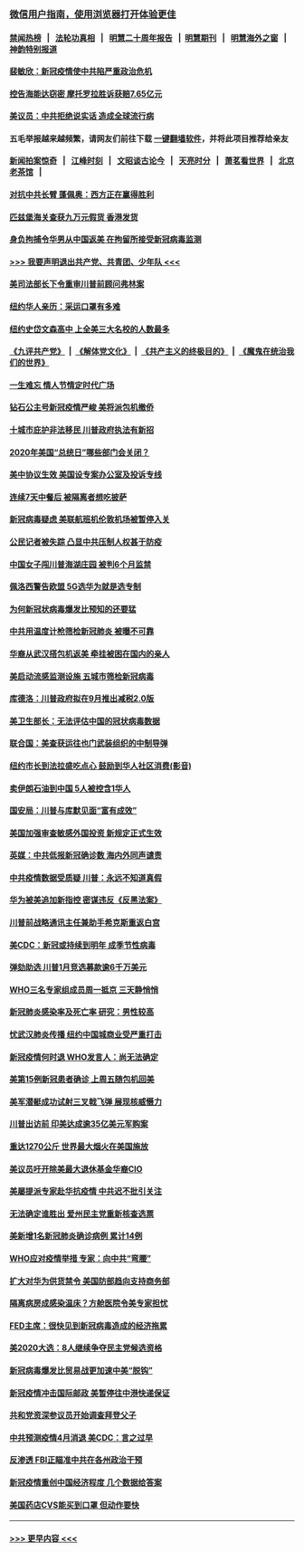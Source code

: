 ### [微信用户指南，使用浏览器打开体验更佳](https://github.com/gfw-breaker/banned-news1/blob/master/indexes/wechat-guide.md?t=0)
#### [禁闻热榜](热点新闻.md?t=0)  &nbsp;&nbsp;|&nbsp;&nbsp; [法轮功真相](https://github.com/gfw-breaker/truth/blob/master/README.md?t=0) &nbsp;&nbsp;|&nbsp;&nbsp; [明慧二十周年报告](https://github.com/gfw-breaker/mh-reports/blob/master/README.md?t=0) &nbsp;&nbsp;|&nbsp;&nbsp;[明慧期刊](https://github.com/gfw-breaker/mh-qikan) &nbsp;&nbsp;|&nbsp;&nbsp; [明慧海外之窗](https://github.com/gfw-breaker/mh-news/blob/master/README.md?t=0) &nbsp;&nbsp;|&nbsp;&nbsp; [神韵特别报道](https://github.com/gfw-breaker/mh-news/blob/master/shenyun.md?t=0)
#### [裴敏欣：新冠疫情使中共陷严重政治危机](../pages/nsc412/n11871514.md?t=02160544) 
#### [控告海能达窃密 摩托罗拉胜诉获赔7.65亿元](../pages/nsc412/n11871594.md?t=02160544) 
#### [美议员：中共拒绝说实话 造成全球流行病](../pages/nsc412/n11871582.md?t=02160544) 
#### 五毛举报越来越频繁，请网友们前往下载 [一键翻墙软件](https://github.com/gfw-breaker/ssr-accounts)，并将此项目推荐给亲友
#### [新闻拍案惊奇](https://github.com/gfw-breaker/banned-news1/blob/master/pages/link4.md) &nbsp;&nbsp;|&nbsp;&nbsp; [江峰时刻](https://github.com/gfw-breaker/banned-news1/blob/master/pages/link4.md) &nbsp;&nbsp;|&nbsp;&nbsp; [文昭谈古论今](https://github.com/gfw-breaker/banned-news1/blob/master/pages/link4.md) &nbsp;&nbsp;|&nbsp;&nbsp; [天亮时分](https://github.com/gfw-breaker/banned-news1/blob/master/pages/link4.md) &nbsp;&nbsp;|&nbsp;&nbsp; [萧茗看世界](https://github.com/gfw-breaker/banned-news1/blob/master/pages/link4.md) &nbsp;&nbsp;|&nbsp;&nbsp; [北京老茶馆](https://github.com/gfw-breaker/banned-news1/blob/master/pages/link4.md) &nbsp;&nbsp;|&nbsp;&nbsp; 
#### [对抗中共长臂 蓬佩奥：西方正在赢得胜利](../pages/nsc412/n11871500.md?t=02160544) 
#### [匹兹堡海关查获九万元假货 香港发货](../pages/nsc412/n11870716.md?t=02160544) 
#### [身负拘捕令华男从中国返美  在拘留所接受新冠病毒监测](../pages/nsc412/n11870710.md?t=02160544) 
#### [>>> 我要声明退出共产党、共青团、少年队 <<<](https://github.com/begood0513/goodnews/blob/master/quit/letter.md) 
#### [美司法部长下令重审川普前顾问弗林案](../pages/nsc412/n11870258.md?t=02160544) 
#### [纽约华人亲历：采运口罩有多难](../pages/nsc412/n11870531.md?t=02160544) 
#### [纽约史岱文森高中  上全美三大名校的人数最多](../pages/nsc412/n11870557.md?t=02160544) 
#### [《九评共产党》](https://github.com/begood0513/9ping.md/blob/master/README.md) &nbsp;|&nbsp; [《解体党文化》](../../../../jtdwh.md/blob/master/README.md)  &nbsp;|&nbsp; [《共产主义的终极目的》](../../../../gczydzjmd.md/blob/master/README.md) &nbsp;|&nbsp; [《魔鬼在统治我们的世界》](../../../../mgztzwmdsj.md/blob/master/README.md) 
#### [一生难忘 情人节情定时代广场](../pages/nsc412/n11870536.md?t=02160544) 
#### [钻石公主号新冠疫情严峻 美将派包机撤侨](../pages/nsc412/n11870505.md?t=02160544) 
#### [十城市庇护非法移民 川普政府执法有新招](../pages/nsc412/n11870410.md?t=02160544) 
#### [2020年美国“总统日”哪些部门会关闭？](../pages/nsc412/n11870148.md?t=02160544) 
#### [美中协议生效 美国设专案办公室及投诉专线](../pages/nsc412/n11870266.md?t=02160544) 
#### [连续7天中餐后 被隔离者想吃披萨](../pages/nsc412/n11870243.md?t=02160544) 
#### [新冠病毒疑虑 美联航班机伦敦机场被暂停入关](../pages/nsc412/n11870015.md?t=02160544) 
#### [公民记者被失踪 凸显中共压制人权甚于防疫](../pages/nsc412/n11870042.md?t=02160544) 
#### [中国女子闯川普海湖庄园 被判6个月监禁](../pages/nsc412/n11869919.md?t=02160544) 
#### [佩洛西警告欧盟 5G选华为就是选专制](../pages/nsc412/n11869898.md?t=02160544) 
#### [为何新冠状病毒爆发比预知的还要猛](../pages/nsc412/n11869828.md?t=02160544) 
#### [中共用温度计枪筛检新冠肺炎 被曝不可靠](../pages/nsc412/n11869707.md?t=02160544) 
#### [华裔从武汉搭包机返美 牵挂被困在国内的亲人](../pages/nsc412/n11869711.md?t=02160544) 
#### [美启动流感监测设施 五城市筛检新冠病毒](../pages/nsc412/n11869689.md?t=02160544) 
#### [库德洛：川普政府拟在9月推出减税2.0版](../pages/nsc412/n11869627.md?t=02160544) 
#### [美卫生部长：无法评估中国的冠状病毒数据](../pages/nsc412/n11869301.md?t=02160544) 
#### [联合国：美查获运往也门武装组织的中制导弹](../pages/nsc412/n11868677.md?t=02160544) 
#### [纽约市长到法拉盛吃点心  鼓励到华人社区消费(影音)](../pages/nsc412/n11868197.md?t=02160544) 
#### [卖伊朗石油到中国  5人被控含1华人](../pages/nsc412/n11867988.md?t=02160544) 
#### [国安局：川普与库默见面“富有成效”](../pages/nsc412/n11867976.md?t=02160544) 
#### [美国加强审查敏感外国投资 新规定正式生效](../pages/nsc412/n11868041.md?t=02160544) 
#### [英媒：中共低报新冠确诊数 海内外同声谴责](../pages/nsc412/n11867421.md?t=02160544) 
#### [中共疫情数据受质疑 川普：永远不知道真假](../pages/nsc412/n11867195.md?t=02160544) 
#### [华为被美追加新指控 密谋违反《反黑法案》](../pages/nsc412/n11867191.md?t=02160544) 
#### [川普前战略通讯主任兼助手希克斯重返白宫](../pages/nsc412/n11867104.md?t=02160544) 
#### [美CDC：新冠或持续到明年 成季节性病毒](../pages/nsc412/n11867279.md?t=02160544) 
#### [弹劾助选 川普1月竞选募款逾6千万美元](../pages/nsc412/n11866950.md?t=02160544) 
#### [WHO三名专家组成员周一抵京 三天静悄悄](../pages/nsc412/n11866947.md?t=02160544) 
#### [新冠肺炎感染率及死亡率 研究：男性较高](../pages/nsc412/n11866956.md?t=02160544) 
#### [忧武汉肺炎传播 纽约中国城商业受严重打击](../pages/nsc412/n11866902.md?t=02160544) 
#### [新冠疫情何时退 WHO发言人：尚无法确定](../pages/nsc412/n11866864.md?t=02160544) 
#### [美第15例新冠患者确诊 上周五随包机回美](../pages/nsc412/n11866852.md?t=02160544) 
#### [美军潜艇成功试射三叉戟飞弹 展现核威慑力](../pages/nsc412/n11866046.md?t=02160544) 
#### [川普出访前 印美达成逾35亿美元军购案](../pages/nsc412/n11865444.md?t=02160544) 
#### [重达1270公斤 世界最大烟火在美国施放](../pages/nsc412/n11865198.md?t=02160544) 
#### [美议员吁开除美最大退休基金华裔CIO](../pages/nsc412/n11865230.md?t=02160544) 
#### [美屡提派专家赴华抗疫情 中共迟不批引关注](../pages/nsc412/n11864719.md?t=02160544) 
#### [无法确定谁胜出 爱州民主党重新核查选票](../pages/nsc412/n11864830.md?t=02160544) 
#### [美新增1名新冠肺炎确诊病例 累计14例](../pages/nsc412/n11864893.md?t=02160544) 
#### [WHO应对疫情举措 专家：向中共“弯腰”](../pages/nsc412/n11864727.md?t=02160544) 
#### [扩大对华为供货禁令 美国防部趋向支持商务部](../pages/nsc412/n11864773.md?t=02160544) 
#### [隔离病房成感染温床？方舱医院令美专家担忧](../pages/nsc412/n11864575.md?t=02160544) 
#### [FED主席：很快见到新冠病毒造成的经济拖累](../pages/nsc412/n11864507.md?t=02160544) 
#### [美2020大选：8人继续争夺民主党候选资格](../pages/nsc412/n11864327.md?t=02160544) 
#### [新冠病毒爆发比贸易战更加速中美“脱钩”](../pages/nsc412/n11864470.md?t=02160544) 
#### [新冠疫情冲击国际邮政 美暂停往中港快递保证](../pages/nsc412/n11864207.md?t=02160544) 
#### [共和党资深参议员开始调查拜登父子](../pages/nsc412/n11863984.md?t=02160544) 
#### [中共预测疫情4月消退 美CDC：言之过早](../pages/nsc412/n11864310.md?t=02160544) 
#### [反渗透 FBI正瞄准中共在各州政治干预](../pages/nsc412/n11864300.md?t=02160544) 
#### [新冠疫情重创中国经济程度 几个数据给答案](../pages/nsc412/n11864203.md?t=02160544) 
#### [美国药店CVS能买到口罩 但动作要快](../pages/nsc412/n11862438.md?t=02160544) 

----
#### [ >>> 更早内容 <<< ](../indexes/nsc412-earlier.md)
